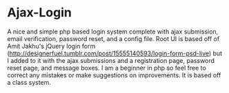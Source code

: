 Ajax-Login
==========

A nice and simple php based login system complete with ajax submission, email verification, password reset, and a config file.  Root UI is based off of Amit Jakhu's jQuery login form (http://designerfuel.tumblr.com/post/15555140593/login-form-psd-live) but I added to it with the ajax submissions and a registration page, password reset page, and message boxes.  I am a beginner in php so feel free to correct any mistakes or make suggestions on improvements.  It is based off a class system.
